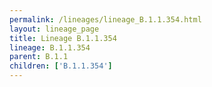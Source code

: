 ```yaml
---
permalink: /lineages/lineage_B.1.1.354.html
layout: lineage_page
title: Lineage B.1.1.354
lineage: B.1.1.354
parent: B.1.1
children: ['B.1.1.354']
---
```

